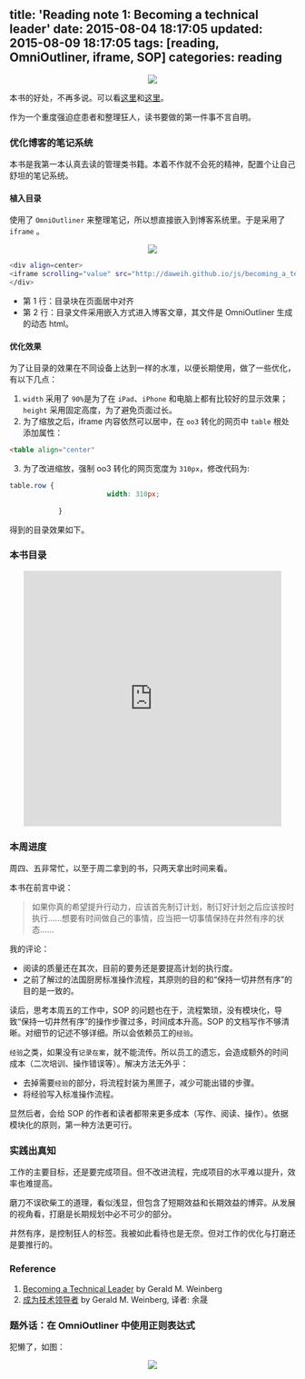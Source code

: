 title: 'Reading note 1: Becoming a technical leader'
date: 2015-08-04 18:17:05
updated: 2015-08-09 18:17:05
tags: [reading, OmniOutliner, iframe, SOP] 
categories: reading
---
<div align=center>
<img src="http://daweih.github.io/images/leader.jpg">
</div>

本书的好处，不再多说。可以看[这里](http://book.douban.com/review/6789847/)和[这里](http://blog.youxu.info/2015/05/17/tech-lead-1/)。

作为一个重度强迫症患者和整理狂人，读书要做的第一件事不言自明。

### 优化博客的笔记系统

本书是我第一本认真去读的管理类书籍。本着不作就不会死的精神，配置个让自己舒坦的笔记系统。

#### 植入目录

使用了 `OmniOutliner` 来整理笔记，所以想直接嵌入到博客系统里。于是采用了 `iframe` 。

<div align=center>
<img src="http://daweih.github.io/images/omnioutliner.jpg">
</div>

``` bash
<div align=center>
<iframe scrolling="value" src="http://daweih.github.io/js/becoming_a_technical_leader.html/index.html" width=90% height=450px frameborder="0" scrolling="yes"></iframe>
</div>
```

- 第 1 行：目录块在页面居中对齐
- 第 2 行：目录文件采用嵌入方式进入博客文章，其文件是 OmniOutliner 生成的动态 html。


#### 优化效果

为了让目录的效果在不同设备上达到一样的水准，以便长期使用，做了一些优化，有以下几点：
1. `width` 采用了 `90%`是为了在 `iPad`、`iPhone` 和电脑上都有比较好的显示效果；`height` 采用固定高度，为了避免页面过长。
2. 为了缩放之后，iframe 内容依然可以居中，在 `oo3` 转化的网页中 `table` 根处添加属性：
``` html
<table align="center"
```
3. 为了改进缩放，强制 oo3 转化的网页宽度为 `310px`，修改代码为:
``` css
table.row {
						width: 310px;
			
			}
```

得到的目录效果如下。

### 本书目录

<div align=center>
<iframe scrolling="value" src="http://daweih.github.io/js/becoming_a_technical_leader.html/index.html" width=90% height=450px frameborder="0" scrolling="yes"></iframe>
</div>

### 本周进度

周四、五非常忙，以至于周二拿到的书，只两天拿出时间来看。

本书在前言中说：

> 如果你真的希望提升行动力，应该首先制订计划，制订好计划之后应该按时执行......想要有时间做自己的事情，应当把一切事情保持在井然有序的状态......

我的评论：

- 阅读的质量还在其次，目前的要务还是要提高计划的执行度。
- 之前了解过的法国厨房标准操作流程，其原则的目的和“保持一切井然有序”的目的是一致的。

读后，思考本周五的工作中，SOP 的问题也在于，流程繁琐，没有模块化，导致“保持一切井然有序”的操作步骤过多，时间成本升高。SOP 的文档写作不够清晰。对细节的记述不够详细。所以会依赖员工的`经验`。

`经验`之类，如果没有`记录在案`，就不能流传。所以员工的遗忘，会造成额外的时间成本（二次培训、操作错误等）。解决方法无外乎：
- 去掉需要`经验`的部分，将流程封装为黑匣子，减少可能出错的步骤。
- 将经验写入标准操作流程。

显然后者，会给 SOP 的作者和读者都带来更多成本（写作、阅读、操作）。依据模块化的原则，第一种方法更可行。

### 实践出真知

工作的主要目标，还是要完成项目。但不改进流程，完成项目的水平难以提升，效率也难提高。

磨刀不误砍柴工的道理，看似浅显，但包含了短期效益和长期效益的博弈。从发展的视角看，打磨是长期规划中必不可少的部分。

井然有序，是控制狂人的标签。我被如此看待也是无奈。但对工作的优化与打磨还是要推行的。



### Reference
1. [Becoming a Technical Leader](http://book.douban.com/subject/1807715/) by Gerald M. Weinberg
2. [成为技术领导者](http://book.douban.com/subject/26419762/) by Gerald M. Weinberg, 译者: 余晟

### 题外话：在 OmniOutliner 中使用正则表达式

犯懒了，如图：

<div align=center>
<img src="http://daweih.github.io/images/omni_find.png">
</div>


